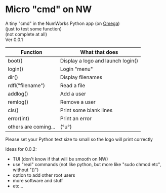 # Micro "cmd" on NW
A tiny "cmd" in the NumWorks Python app (on [Omega](https://getomega.dev))  
(just to test some function)  
(not complete at all)  
Ver 0.0.1  
  
| Function             | What that does                    |
|----------------------|-----------------------------------|
| boot()               | Display a logo and launch login() |
| login()              | Login "menu"                      |
| dir()                | Display filenames                 |
| rdfl("filename")     | Read a file                       |
| addlog()             | Add a user                        |
| remlog()             | Remove a user                     |
| cls()                | Print some blank lines            |
| error(int)           | Print an error                    |
| others are coming... | (°u°)                             |
  
Please set your Python text size to small so the logo will print correctly
  
Ideas for 0.0.2:
- TUI (don't know if that will be smooth on NW)
- use "real" commands (not like python, but more like "sudo chmod etc", without "()")
- option to add other root users
- more software and stuff
- etc...